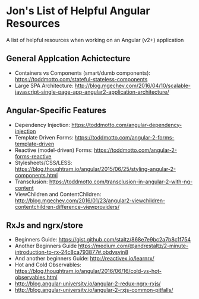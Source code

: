 # Jon's List of Helpful Angular Resources
A list of helpful resources when working on an Angular (v2+) application

## General Applcation Achictecture
- Containers vs Components (smart/dumb components): https://toddmotto.com/stateful-stateless-components
- Large SPA Architecture: http://blog.mgechev.com/2016/04/10/scalable-javascript-single-page-app-angular2-application-architecture/

## Angular-Specific Features
- Dependency Injection: https://toddmotto.com/angular-dependency-injection
- Template Driven Forms: https://toddmotto.com/angular-2-forms-template-driven
- Reactive (model-driven) Forms: https://toddmotto.com/angular-2-forms-reactive
- Stylesheets/CSS/LESS: https://blog.thoughtram.io/angular/2015/06/25/styling-angular-2-components.html
- Transclusion: https://toddmotto.com/transclusion-in-angular-2-with-ng-content
- ViewChildren and ContentChildren: http://blog.mgechev.com/2016/01/23/angular2-viewchildren-contentchildren-difference-viewproviders/

## RxJs and ngrx/store
- Beginners Guide: https://gist.github.com/staltz/868e7e9bc2a7b8c1f754
- Another Beginners Guide https://medium.com/@andrestaltz/2-minute-introduction-to-rx-24c8ca793877#.obdvsvjn8
- And another beginners Guide: http://reactivex.io/learnrx/
- Hot and Cold Observables: https://blog.thoughtram.io/angular/2016/06/16/cold-vs-hot-observables.html
- http://blog.angular-university.io/angular-2-redux-ngrx-rxjs/
- http://blog.angular-university.io/angular-2-rxjs-common-pitfalls/
